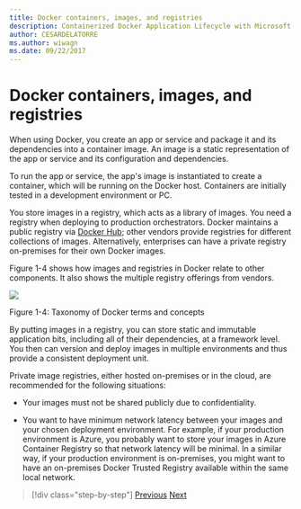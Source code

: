 ```yaml
---
title: Docker containers, images, and registries
description: Containerized Docker Application Lifecycle with Microsoft Platform and Tools
author: CESARDELATORRE
ms.author: wiwagn
ms.date: 09/22/2017
---
```

# Docker containers, images, and registries

When using Docker, you create an app or service and package it and its dependencies into a container image. An image is a static representation of the app or service and its configuration and dependencies.

To run the app or service, the app's image is instantiated to create a container, which will be running on the Docker host. Containers are initially tested in a development environment or PC.

You store images in a registry, which acts as a library of images. You need a registry when deploying to production orchestrators. Docker maintains a public registry via [Docker Hub](https://hub.docker.com/); other vendors provide registries for different collections of images. Alternatively, enterprises can have a private registry on-premises for their own Docker images.

Figure 1-4 shows how images and registries in Docker relate to other components. It also shows the multiple registry offerings from vendors.

![](./media/image4.png)

Figure 1-4: Taxonomy of Docker terms and concepts

By putting images in a registry, you can store static and immutable application bits, including all of their dependencies, at a framework level. You then can version and deploy images in multiple environments and thus provide a consistent deployment unit.

Private image registries, either hosted on-premises or in the cloud, are recommended for the following situations:

-   Your images must not be shared publicly due to confidentiality.

-   You want to have minimum network latency between your images and your chosen deployment environment. For example, if your production environment is Azure, you probably want to store your images in Azure Container Registry so that network latency will be minimal. In a similar way, if your production environment is on-premises, you might want to have an on-premises Docker Trusted Registry available within the same local network.

>[!div class="step-by-step"]
>[Previous](docker-terminology.md)
>[Next](Docker-application-lifecycle/index.md)